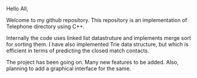 Hello All,

Welcome to my github repository. This repository is an implementation 
of Telephone directory using C++.

Internally the code uses linked list datastruture and implements 
merge sort for sorting them. I have also implemented Trie data
structure, but which is efficient in terms of predicting the closed match contacts.

The project has been going on. Many new features to be added. Also, planning to add
a graphical interface for the same.

